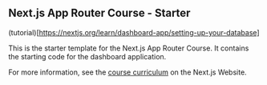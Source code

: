 ## Next.js App Router Course - Starter

(tutorial)[https://nextjs.org/learn/dashboard-app/setting-up-your-database]

This is the starter template for the Next.js App Router Course. It contains the starting code for the dashboard application.

For more information, see the [course curriculum](https://nextjs.org/learn) on the Next.js Website.
